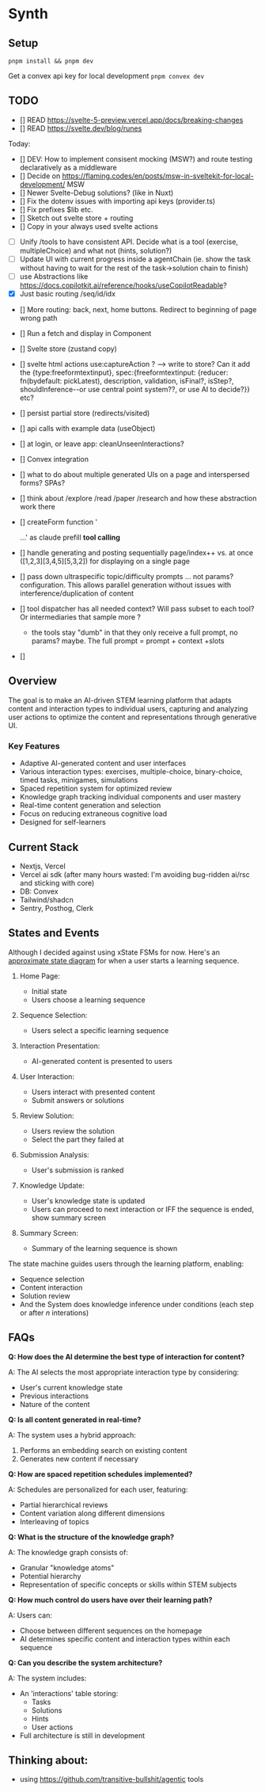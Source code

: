 # Synth

## Setup

`pnpm install && pnpm dev`

Get a convex api key for local development
`pnpm convex dev`

## TODO

- [] READ https://svelte-5-preview.vercel.app/docs/breaking-changes
- [] READ https://svelte.dev/blog/runes

Today:

- [] DEV: How to implement consisent mocking (MSW?) and route testing declaratively as a middleware
- [] Decide on https://flaming.codes/en/posts/msw-in-sveltekit-for-local-development/ MSW
- [] Newer Svelte-Debug solutions? (like in Nuxt)
- [] Fix the dotenv issues with importing api keys (provider.ts)
- [] Fix prefixes $lib etc.
- [] Sketch out svelte store + routing
- [] Copy in your always used svelte actions

- [ ] Unify /tools to have consistent API. Decide what is a tool (exercise, multipleChoice) and what not (hints, solution?)
- [ ] Update UI with current progress inside a agentChain (ie. show the task without having to wait for the rest of the task->solution chain to finish)
- [ ] use Abstractions like https://docs.copilotkit.ai/reference/hooks/useCopilotReadable?
- [x] Just basic routing /seq/id/idx
- [] More routing: back, next, home buttons. Redirect to beginning of page wrong path
- [] Run a fetch and display in Component
- [] Svelte store (zustand copy)
- [] svelte html actions use:captureAction ? --> write to store? Can it add the {type:freeformtextinput}, spec:{freeformtextinput: {reducer: fn(bydefault: pickLatest), description, validation, isFinal?, isStep?, shouldInference--or use central point system??, or use AI to decide?}} etc?
- [] persist partial store (redirects/visited)
- [] api calls with example data (useObject)
- [] at login, or leave app: cleanUnseenInteractions?
- [] Convex integration
- [] what to do about multiple generated UIs on a page and interspersed forms? SPAs?
- [] think about /explore /read /paper /research and how these abstraction work there
- [] createForm function '<form>...' as claude prefill
  **tool calling**

- [] handle generating and posting sequentially page/index++ vs. at once ([1,2,3][3,4,5][5,3,2]) for displaying on a single page
- [] pass down ultraspecific topic/difficulty prompts ... not params? configuration. This allows parallel generation without issues with interference/duplication of content
- [] tool dispatcher has all needed context? Will pass subset to each tool? Or intermediaries that sample more ?
  - the tools stay "dumb" in that they only receive a full prompt, no params? maybe. The full prompt = prompt + context +slots
- []

## Overview

The goal is to make an AI-driven STEM learning platform that adapts content and interaction types to individual users, capturing and analyzing user actions to optimize the content and representations through generative UI.

### Key Features

- Adaptive AI-generated content and user interfaces
- Various interaction types: exercises, multiple-choice, binary-choice, timed tasks, minigames, simulations
- Spaced repetition system for optimized review
- Knowledge graph tracking individual components and user mastery
- Real-time content generation and selection
- Focus on reducing extraneous cognitive load
- Designed for self-learners

## Current Stack

- Nextjs, Vercel
- Vercel ai sdk (after many hours wasted: I'm avoiding bug-ridden ai/rsc and sticking with core)
- DB: Convex
- Tailwind/shadcn
- Sentry, Posthog, Clerk

## States and Events

Although I decided against using xState FSMs for now. Here's an [approximate state diagram](https://stately.ai/registry/editor/8aaa1898-9a0f-43e2-9fdb-d6571eee716c?machineId=6033e05b-5b3f-4ecf-be0c-aba9251e5e22) for when a user starts a learning sequence.

1. Home Page:

   - Initial state
   - Users choose a learning sequence

2. Sequence Selection:

   - Users select a specific learning sequence

3. Interaction Presentation:

   - AI-generated content is presented to users

4. User Interaction:

   - Users interact with presented content
   - Submit answers or solutions

5. Review Solution:

   - Users review the solution
   - Select the part they failed at

6. Submission Analysis:

   - User's submission is ranked

7. Knowledge Update:

   - User's knowledge state is updated
   - Users can proceed to next interaction or IFF the sequence is ended, show summary screen

8. Summary Screen:
   - Summary of the learning sequence is shown

The state machine guides users through the learning platform, enabling:

- Sequence selection
- Content interaction
- Solution review
- And the System does knowledge inference under conditions (each step or after _n_ interations)

## FAQs

**Q: How does the AI determine the best type of interaction for content?**

A: The AI selects the most appropriate interaction type by considering:

- User's current knowledge state
- Previous interactions
- Nature of the content

**Q: Is all content generated in real-time?**

A: The system uses a hybrid approach:

1. Performs an embedding search on existing content
2. Generates new content if necessary

**Q: How are spaced repetition schedules implemented?**

A: Schedules are personalized for each user, featuring:

- Partial hierarchical reviews
- Content variation along different dimensions
- Interleaving of topics

**Q: What is the structure of the knowledge graph?**

A: The knowledge graph consists of:

- Granular "knowledge atoms"
- Potential hierarchy
- Representation of specific concepts or skills within STEM subjects

**Q: How much control do users have over their learning path?**

A: Users can:

- Choose between different sequences on the homepage
- AI determines specific content and interaction types within each sequence

**Q: Can you describe the system architecture?**

A: The system includes:

- An 'interactions' table storing:
  - Tasks
  - Solutions
  - Hints
  - User actions
- Full architecture is still in development

## Thinking about:

- using https://github.com/transitive-bullshit/agentic tools
